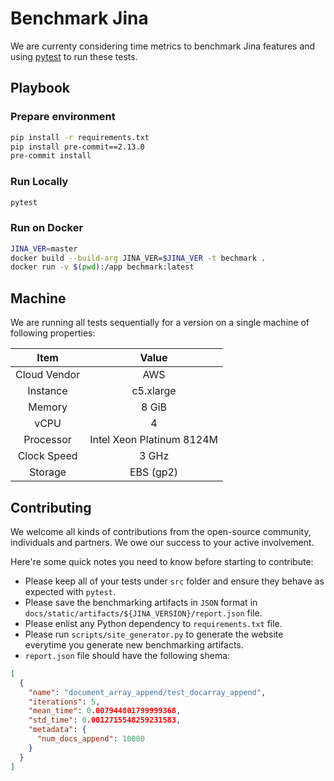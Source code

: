 # Benchmark Jina

We are currenty considering time metrics to benchmark Jina features and using [pytest](https://docs.pytest.org) to run these tests.

## Playbook

### Prepare environment

```bash
pip install -r requirements.txt
pip install pre-commit==2.13.0
pre-commit install
```

### Run Locally

```bash
pytest
```

### Run on Docker

```bash
JINA_VER=master
docker build --build-arg JINA_VER=$JINA_VER -t bechmark .
docker run -v $(pwd):/app bechmark:latest
```

## Machine

We are running all tests sequentially for a version on a single machine of following properties:

| Item | Value |
| :---: | :---: |
| Cloud Vendor | AWS |
| Instance | c5.xlarge |
| Memory | 8 GiB |
| vCPU | 4 |
| Processor | Intel Xeon Platinum 8124M |
| Clock Speed | 3 GHz |
| Storage | EBS (gp2) |

## Contributing

We welcome all kinds of contributions from the open-source community, individuals and partners. We owe our success to your active involvement.

Here're some quick notes you need to know before starting to contribute:

- Please keep all of your tests under `src` folder and ensure they behave as expected with `pytest`.
- Please save the benchmarking artifacts in `JSON` format in `docs/static/artifacts/${JINA_VERSION}/report.json` file.
- Please enlist any Python dependency to `requirements.txt` file.
- Please run `scripts/site_generator.py` to generate the website everytime you generate new benchmarking artifacts.
- `report.json` file should have the following shema:

```json
[
  {
    "name": "document_array_append/test_docarray_append",
    "iterations": 5,
    "mean_time": 0.007944801799999368,
    "std_time": 0.0012715548259231583,
    "metadata": {
      "num_docs_append": 10000
    }
  }
]
```
